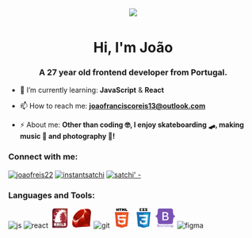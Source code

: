 <h1 align="center"><img src = "https://raw.githubusercontent.com/MartinHeinz/MartinHeinz/master/wave.gif" width = 50px></h1>
<h1 align="center">Hi, I'm João</h1>
<h3 align="center">A 27 year old frontend developer from Portugal.</h3>

- 🌱 I’m currently learning: **JavaScript** & **React**

- 📫 How to reach me: **joaofranciscoreis13@outlook.com**

- ⚡ About me: **Other than coding 🤓, I enjoy skateboarding 🛹, making music 🎹 and photography 📸!**

<h3 align="left">Connect with me:</h3>
<p align="left">
<a href="https://linkedin.com/in/joaofreis22" target="blank"><img align="center" src="https://raw.githubusercontent.com/rahuldkjain/github-profile-readme-generator/master/src/images/icons/Social/linked-in-alt.svg" alt="joaofreis22" height="30" width="40" /></a>
<a href="https://instagram.com/instantsatchi" target="blank"><img align="center" src="https://raw.githubusercontent.com/rahuldkjain/github-profile-readme-generator/master/src/images/icons/Social/instagram.svg" alt="instantsatchi" height="30" width="40" /></a>
<a href="https://www.youtube.com/channel/UC-e5aSjv9U0v3Pflg4l4Pjg" target="blank"><img align="center" src="https://raw.githubusercontent.com/rahuldkjain/github-profile-readme-generator/master/src/images/icons/Social/youtube.svg" alt="satchi' -" height="30" width="40" /></a>
</p>

<h3 align="left">Languages and Tools:</h3>
<p align="left"> 
  <img src="https://upload.wikimedia.org/wikipedia/commons/9/99/Unofficial_JavaScript_logo_2.svg" alt="js" width="40" height="40"/>
  <img src="https://cdn.worldvectorlogo.com/logos/react-2.svg" alt="react" width="40" height="40"/>
  <img src="https://raw.githubusercontent.com/devicons/devicon/master/icons/rails/rails-original-wordmark.svg" alt="rails" width="40" height="40"/> 
  <img src="https://raw.githubusercontent.com/devicons/devicon/master/icons/ruby/ruby-original.svg" alt="ruby" width="40" height="40"/>
  <img src="https://www.vectorlogo.zone/logos/git-scm/git-scm-icon.svg" alt="git" width="40" height="40"/>
  <img src="https://raw.githubusercontent.com/devicons/devicon/master/icons/html5/html5-original-wordmark.svg" alt="html5" width="40" height="40"/> 
  <img src="https://raw.githubusercontent.com/devicons/devicon/master/icons/css3/css3-original-wordmark.svg" alt="css3" width="40" height="40"/> 
  <img src="https://raw.githubusercontent.com/devicons/devicon/master/icons/bootstrap/bootstrap-plain-wordmark.svg" alt="bootstrap" width="40" height="40"/>
  <img src="https://www.vectorlogo.zone/logos/figma/figma-icon.svg" alt="figma" width="40" height="40"/> </p>


  
  
